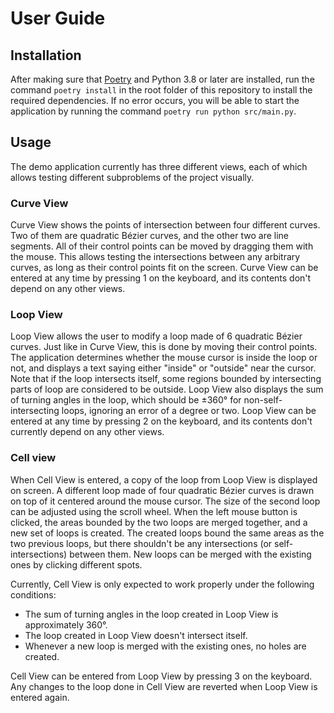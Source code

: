 # User Guide

## Installation
After making sure that [Poetry](https://python-poetry.org/docs/#installation) and Python 3.8 or later are installed, run the command `poetry install` in the root folder of this repository to install the required dependencies. If no error occurs, you will be able to start the application by running the command `poetry run python src/main.py`.

## Usage
The demo application currently has three different views, each of which allows testing different subproblems of the project visually.

### Curve View
Curve View shows the points of intersection between four different curves. Two of them are quadratic Bézier curves, and the other two are line segments. All of their control points can be moved by dragging them with the mouse. This allows testing the intersections between any arbitrary curves, as long as their control points fit on the screen. Curve View can be entered at any time by pressing 1 on the keyboard, and its contents don't depend on any other views.

### Loop View
Loop View allows the user to modify a loop made of 6 quadratic Bézier curves. Just like in Curve View, this is done by moving their control points. The application determines whether the mouse cursor is inside the loop or not, and displays a text saying either "inside" or "outside" near the cursor. Note that if the loop intersects itself, some regions 
bounded by intersecting parts of loop are considered to be outside. Loop View also displays the sum of turning angles in the loop, which should be ±360° for non-self-intersecting loops, ignoring an error of a degree or two. Loop View can be entered at any time by pressing 2 on the keyboard, and its contents don't currently depend on any other views.

### Cell view
When Cell View is entered, a copy of the loop from Loop View is displayed on screen. A different loop made of four quadratic Bézier curves is drawn on top of it centered around the mouse cursor. The size of the second loop can be adjusted using the scroll wheel. When the left mouse button is clicked, the areas bounded by the two loops are merged together, and a new set of loops is created. The created loops bound the same areas as the two previous loops, but there shouldn't be any intersections (or self-intersections) between them. New loops can be merged with the existing ones by clicking different spots.

Currently, Cell View is only expected to work properly under the following conditions:
* The sum of turning angles in the loop created in Loop View is approximately 360°.
* The loop created in Loop View doesn't intersect itself.
* Whenever a new loop is merged with the existing ones, no holes are created.

Cell View can be entered from Loop View by pressing 3 on the keyboard. Any changes to the loop done in Cell View are reverted when Loop View is entered again.
